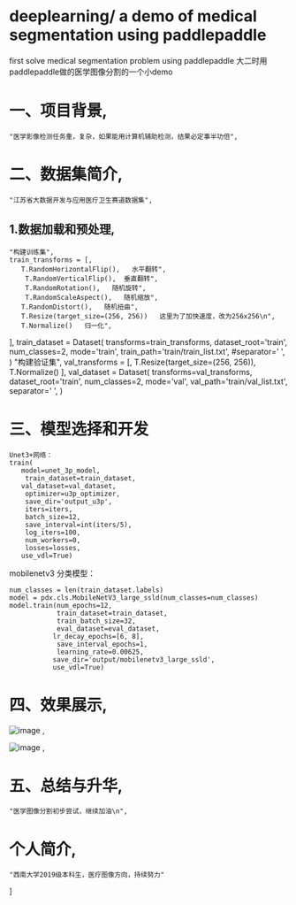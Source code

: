 # deeplearning/ a demo of medical segmentation using paddlepaddle
 
first solve medical segmentation problem using paddlepaddle
大二时用paddlepaddle做的医学图像分割的一个小demo

   # 一、项目背景,
    "医学影像检测任务重，复杂，如果能用计算机辅助检测，结果必定事半功倍",
   
   # 二、数据集简介,
    
    "江苏省大数据开发与应用医疗卫生赛道数据集",
   
   ## 1.数据加载和预处理,
    
    "构建训练集",
    train_transforms = [,
       T.RandomHorizontalFlip(),   水平翻转",
        T.RandomVerticalFlip(),  垂直翻转",
        T.RandomRotation(),   随机旋转",
        T.RandomScaleAspect(),   随机缩放",
       T.RandomDistort(),   随机扭曲",
       T.Resize(target_size=(256, 256))   这里为了加快速度，改为256x256\n",
       T.Normalize()   归一化",
   ],
    train_dataset = Dataset(
        transforms=train_transforms,
     dataset_root='train',
        num_classes=2,
        mode='train',
        train_path='train/train_list.txt',
       #separator=' ',
    )
    "构建验证集",
    val_transforms = [,
       T.Resize(target_size=(256, 256)),
        T.Normalize()
    ],
    val_dataset = Dataset(
        transforms=val_transforms,
        dataset_root='train',
        num_classes=2,
        mode='val',
        val_path='train/val_list.txt',
        separator=' ',
    )
    
    
   # 三、模型选择和开发
    
    Unet3+网络：
    train(
       model=unet_3p_model,
        train_dataset=train_dataset,
       val_dataset=val_dataset,
        optimizer=u3p_optimizer,
        save_dir='output_u3p',
        iters=iters,
        batch_size=12,
        save_interval=int(iters/5),
        log_iters=100,
        num_workers=0,
        losses=losses,
       use_vdl=True)
    
   mobilenetv3 分类模型：
    
    num_classes = len(train_dataset.labels)
    model = pdx.cls.MobileNetV3_large_ssld(num_classes=num_classes)
    model.train(num_epochs=12,
                train_dataset=train_dataset,
                train_batch_size=32,
                eval_dataset=eval_dataset,
               lr_decay_epochs=[6, 8],
                save_interval_epochs=1,
                learning_rate=0.00625,
               save_dir='output/mobilenetv3_large_ssld',
               use_vdl=True)
    
   # 四、效果展示,
    
   ![image](https://user-images.githubusercontent.com/74948632/212295103-ee0a36ac-09b9-4588-bb31-2aca2d4804ac.png)
,
    
   ![image](https://user-images.githubusercontent.com/74948632/212295151-4b0aa80a-7829-4e5c-9ba2-ab7c2ecda63e.png)
,
    
    
   # 五、总结与升华,
    
    "医学图像分割初步尝试，继续加油\n",
    
   # 个人简介,
    
    "西南大学2019级本科生，医疗图像方向，持续努力"
   ]
